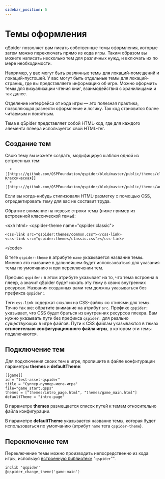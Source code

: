 ```yaml
---
sidebar_position: 5
---
```

# Темы оформления

qSpider позволяет вам писать собственные темы оформления, которые затем можно переключать прямо из кода игры. Таким образом вы можете написать несколько тем для различных нужд, и включать их по мере необходимости.

Например, у вас могут быть различные темы для локаций-помещений и локаций-пустошей. У вас могут быть отдельные темы для локаций-страниц, где вы представляете информацию об игре. Можно оформить темы для визуализации чтения книг, взаимодействия с хранилищами и так далее.

Отделение интерфейса от кода игры — это полезная практика, позволяющая разнести оформление и логику. Так код становится более читаемым и понятным.

Тема в qSpider представляет собой HTML-код, где для каждого элемента плеера используется свой HTML-тег.

## Создание тем

Свою тему вы можете создать, модифицируя шаблон одной из встроенных тем:

      * [[https://github.com/QSPFoundation/qspider/blob/master/public/themes/classic.html|Классическая]]
      * [[https://github.com/QSPFoundation/qspider/blob/master/public/themes/aero.html|Aero]]

Если вы когда-нибудь стилизовали HTML-разметку с помощью CSS, отредактировать тему для вас не составит труда.

Обратите внимание на первые строки темы (ниже пример из встроенной классической темы):

\<sxh html\> \<qspider-theme name="qspider:classic"\>

    <css-link src="qspider:themes/common.css"></css-link>
    <css-link src="qspider:themes/classic.css"></css-link>

\</code\>

В теге `qspider-theme` в атрибуте `name` указывается название темы. Именно это название в дальнейшем будет использоваться для указания темы по умолчанию и при переключении тем.

Префикс `qspider:` в этом атрибуте указывает на то, что тема встроена в плеер, а значит qSpider будет искать эту тему в своих внутренних ресурсах. Названия созданных вами тем должны указываться без префикса `qspider:`.

Теги `css-link` содержат ссылки на CSS-файлы со стилями для темы. Точно так же: обратите внимание на атрибут `src`. Префикс `qspider:` указывает, что CSS будет браться из внутренних ресурсов плеера. Вам нужно указывать пути без префикса `qspider:` для реально существующих в игре файлов. Пути к CSS файлам указываются в темах **относительно конфигурационного файла игры**, в котором эти темы подключаются.

## Подключение тем

Для подключения своих тем к игре, пропишите в файле конфигурации параметры **themes** и **defaultTheme**:

```qsp
[[game]]
id = "test-asset-qspider"
title = "Суппер-пуппер-мега-игра"
file="game_start.qsps"
themes = ["themes/intro_page.html", "themes/game_main.html"]
defaultTheme = "intro-page"
```

В параметре **themes** размещается список путей к темам относительно файла конфигурации.

В параметре **defaultTheme** указывается название темы, которая будет использоваться по умолчанию (атрибут `name` тега `qspider-theme`).

## Переключение тем

Переключение темы можно производить непосредственно из кода игры, используя [встроенную библиотеку](qspider_inclib) "`qspider`"".

```qsp
inclib 'qspider'
@qspider_change_theme('game-main')
```
